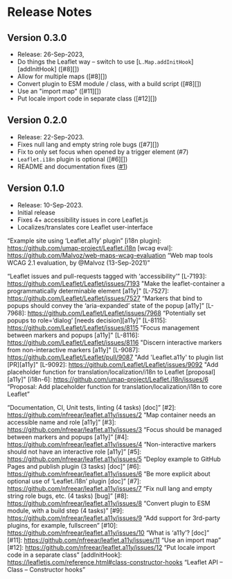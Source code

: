 
# Release Notes

## Version 0.3.0

* Release: 26-Sep-2023,
* Do things the Leaflet way – switch to use [`L.Map.addInitHook`][addInitHook] ([#8][])
* Allow for multiple maps ([#8][])
* Convert plugin to ESM module / class, with a build script ([#8][])
* Use an "import map" ([#11][])
* Put locale import code in separate class ([#12][])

## Version 0.2.0

* Release: 22-Sep-2023.
* Fixes null lang and empty string role bugs ([#7][])
* Fix to only set focus when opened by a trigger element (#7)
* `Leaflet.i18n` plugin is optional ([#6][])
* README and documentation fixes ([#1][])

## Version 0.1.0

* Release: 10-Sep-2023.
* Initial release
* Fixes 4+ accessibility issues in core Leaflet.js
* Localizes/translates core Leaflet user-interface

[readme]: https://github.com/nfreear/leaflet.a11y#readme
[demo]: https://nfreear.github.io/leaflet.a11y
  “Example site using ‘Leaflet.a11y’ plugin”
[i18n plugin]: https://github.com/umap-project/Leaflet.i18n
[wcag eval]: https://github.com/Malvoz/web-maps-wcag-evaluation
  “Web map tools WCAG 2.1 evaluation, by @Malvoz (13-Sep-2021)”

[L bugs]: https://github.com/Leaflet/Leaflet/labels/accessibility
  “Leaflet issues and pull-requests tagged with ‘accessibility’”
[L-7193]: https://github.com/Leaflet/Leaflet/issues/7193
  "Make the leaflet-container a programmatically determinable element [a11y]"
[L-7527]: https://github.com/Leaflet/Leaflet/issues/7527
  “Markers that bind to popups should convey the ‘aria-expanded’ state of the popup [a11y]”
[L-7968]: https://github.com/Leaflet/Leaflet/issues/7968
  “Potentially set popups to role=’dialog’ [needs decision][a11y]”
[L-8115]: https://github.com/Leaflet/Leaflet/issues/8115
  "Focus management between markers and popups [a11y]"
[L-8116]: https://github.com/Leaflet/Leaflet/issues/8116
  "Discern interactive markers from non-interactive markers [a11y]"
[L-9087]: https://github.com/Leaflet/Leaflet/pull/9087
  "Add 'Leaflet.a11y' to plugin list [PR][a11y]"
[L-9092]: https://github.com/Leaflet/Leaflet/issues/9092
   "Add placeholder function for translation/localization/i18n to Leaflet [proposal][a11y]"
[i18n-6]: https://github.com/umap-project/Leaflet.i18n/issues/6
  “Proposal: Add placeholder function for translation/localization/i18n to core Leaflet”

[#1]: https://github.com/nfreear/leaflet.a11y/issues/1
  “Documentation, CI, Unit tests, linting (4 tasks) [doc]”
[#2]: https://github.com/nfreear/leaflet.a11y/issues/2
  “Map container needs an accessible name and role [a11y]”
[#3]: https://github.com/nfreear/leaflet.a11y/issues/3
  “Focus should be managed between markers and popups [a11y]”
[#4]: https://github.com/nfreear/leaflet.a11y/issues/4
  “Non-interactive markers should not have an interactive role [a11y]”
[#5]: https://github.com/nfreear/leaflet.a11y/issues/5
  “Deploy example to GitHub Pages and publish plugin (3 tasks) [doc]”
[#6]: https://github.com/nfreear/leaflet.a11y/issues/6
  “Be more explicit about optional use of ‘Leaflet.i18n’ plugin [doc]”
[#7]: https://github.com/nfreear/leaflet.a11y/issues/7
  “Fix null lang and empty string role bugs, etc. (4 tasks) [bug]”
[#8]: https://github.com/nfreear/leaflet.a11y/issues/8
  “Convert plugin to ESM module, with a build step (4 tasks)”
[#9]: https://github.com/nfreear/leaflet.a11y/issues/9
  “Add support for 3rd-party plugins, for example, fullscreen”
[#10]: https://github.com/nfreear/leaflet.a11y/issues/10
  “What is ‘a11y’? [doc]”
[#11]: https://github.com/nfreear/leaflet.a11y/issues/11
  “Use an import map”
[#12]: https://github.com/nfreear/leaflet.a11y/issues/12
  “Put locale import code in a separate class”
[addInitHook]: https://leafletjs.com/reference.html#class-constructor-hooks
  “Leaflet API – Class – Constructor hooks”

[End]: //
